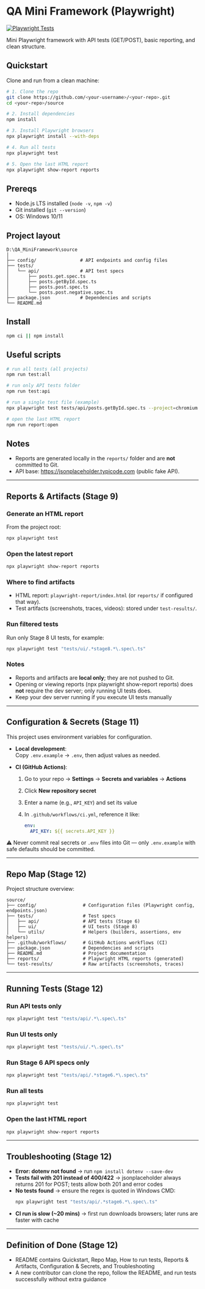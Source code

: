 # QA Mini Framework (Playwright)

[![Playwright Tests](https://github.com/MotivusQuiroz/qa-mini-framework/actions/workflows/ci.yml/badge.svg)](https://github.com/MotivusQuiroz/qa-mini-framework/actions/workflows/ci.yml)

Mini Playwright framework with API tests (GET/POST), basic reporting, and clean structure.


## Quickstart

Clone and run from a clean machine:

```bash
# 1. Clone the repo
git clone https://github.com/<your-username>/<your-repo>.git
cd <your-repo>/source

# 2. Install dependencies
npm install

# 3. Install Playwright browsers
npx playwright install --with-deps

# 4. Run all tests
npx playwright test

# 5. Open the last HTML report
npx playwright show-report reports
```


## Prereqs
- Node.js LTS installed (`node -v`, `npm -v`)
- Git installed (`git --version`)
- OS: Windows 10/11

## Project layout
```
D:\QA_MiniFramework\source
│
├── config/                # API endpoints and config files
├── tests/
│   └── api/               # API test specs
│       ├── posts.get.spec.ts
│       ├── posts.getById.spec.ts
│       ├── posts.post.spec.ts
│       └── posts.post.negative.spec.ts
├── package.json           # Dependencies and scripts
└── README.md
```

## Install
```bash
npm ci || npm install
```

## Useful scripts
```bash
# run all tests (all projects)
npm run test:all

# run only API tests folder
npm run test:api

# run a single test file (example)
npx playwright test tests/api/posts.getById.spec.ts --project=chromium

# open the last HTML report
npm run report:open
```

## Notes
- Reports are generated locally in the `reports/` folder and are **not** committed to Git.
- API base: https://jsonplaceholder.typicode.com (public fake API).

---

## Reports & Artifacts (Stage 9)

### Generate an HTML report
From the project root:
```bash
npx playwright test
```

### Open the latest report
```bash
npx playwright show-report reports
```

### Where to find artifacts
- HTML report: `playwright-report/index.html` (or `reports/` if configured that way).
- Test artifacts (screenshots, traces, videos): stored under `test-results/`.

### Run filtered tests
Run only Stage 8 UI tests, for example:
```bash
npx playwright test "tests/ui/.*stage8.*\.spec\.ts"
```

### Notes
- Reports and artifacts are **local only**; they are not pushed to Git.  
- Opening or viewing reports (npx playwright show-report reports) does **not** require the dev server; only running UI tests does.
- Keep your dev server running if you execute UI tests manually

---

## Configuration & Secrets (Stage 11)

This project uses environment variables for configuration.

- **Local development**:  
  Copy `.env.example` → `.env`, then adjust values as needed.

- **CI (GitHub Actions)**:  
  1. Go to your repo → **Settings** → **Secrets and variables** → **Actions**  
  2. Click **New repository secret**  
  3. Enter a name (e.g., `API_KEY`) and set its value  
  4. In `.github/workflows/ci.yml`, reference it like:

     ```yaml
     env:
       API_KEY: ${{ secrets.API_KEY }}
     ```

⚠️ Never commit real secrets or `.env` files into Git — only `.env.example` with safe defaults should be committed.

---

## Repo Map (Stage 12)

Project structure overview:

```
source/
├── config/                 # Configuration files (Playwright config, endpoints.json)
├── tests/                  # Test specs
│   ├── api/                # API tests (Stage 6)
│   ├── ui/                 # UI tests (Stage 8)
│   └── utils/              # Helpers (builders, assertions, env helpers)
├── .github/workflows/      # GitHub Actions workflows (CI)
├── package.json            # Dependencies and scripts
├── README.md               # Project documentation
├── reports/                # Playwright HTML reports (generated)
└── test-results/           # Raw artifacts (screenshots, traces)
```

---

## Running Tests (Stage 12)

### Run API tests only
```bash
npx playwright test "tests/api/.*\.spec\.ts"
```

### Run UI tests only
```bash
npx playwright test "tests/ui/.*\.spec\.ts"
```

### Run Stage 6 API specs only
```bash
npx playwright test "tests/api/.*stage6.*\.spec\.ts"
```

### Run all tests
```bash
npx playwright test
```

### Open the last HTML report
```bash
npx playwright show-report reports
```

---

## Troubleshooting (Stage 12)

- **Error: dotenv not found** → run `npm install dotenv --save-dev`
- **Tests fail with 201 instead of 400/422** → jsonplaceholder always returns 201 for POST; tests allow both 201 and error codes
- **No tests found** → ensure the regex is quoted in Windows CMD:  
  ```bat
  npx playwright test "tests/api/.*stage6.*\.spec\.ts"
  ```
- **CI run is slow (~20 mins)** → first run downloads browsers; later runs are faster with cache

---

## Definition of Done (Stage 12)

- README contains Quickstart, Repo Map, How to run tests, Reports & Artifacts, Configuration & Secrets, and Troubleshooting  
- A new contributor can clone the repo, follow the README, and run tests successfully without extra guidance

